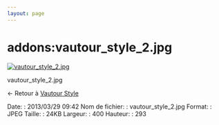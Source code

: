 ```yaml
---
layout: page
---
```


addons:vautour\_style\_2.jpg
============================

[![vautour\_style\_2.jpg](..//assets/media/addons/vautour_style_2.jpg@cache=&w=400&h=293 "vautour_style_2.jpg")](..//assets/media/addons/vautour_style_2.jpg@cache= "Afficher le fichier original")

vautour\_style\_2.jpg

← Retour à [Vautour
Style](../../nagios/addons/vautour-style.html "nagios:addons:vautour-style")

Date:
:   2013/03/29 09:42
Nom de fichier:
:   vautour\_style\_2.jpg
Format:
:   JPEG
Taille:
:   24KB
Largeur:
:   400
Hauteur:
:   293

